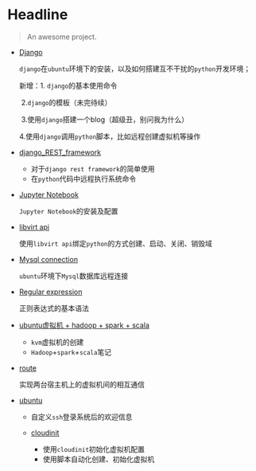 # Headline

> An awesome project.

- [Django](https://github.com/wxmustard/wxmustard.github.io/blob/master/source/_posts/django.md)

  `django`在`ubuntu`环境下的安装，以及如何搭建互不干扰的`python`开发环境；

  新增：1. `django`的基本使用命令

  ​	    2.`django`的模板（未完待续）

  ​	    3.使用`django`搭建一个blog（超级丑，别问我为什么）

  ​	    4.使用`django`调用`python`脚本，比如远程创建虚拟机等操作

- [django_REST_framework](https://github.com/wxmustard/wxmustard.github.io/blob/master/source/_posts/django_REST_framework.md)

  - 对于`django rest framework`的简单使用
  - 在`python`代码中远程执行系统命令

- [Jupyter Notebook](https://github.com/wxmustard/wxmustard.github.io/blob/master/source/_posts/Jupyter%20Notebook.md)

  `Jupyter Notebook`的安装及配置

- [libvirt api](https://github.com/wxmustard/wxmustard.github.io/blob/master/source/_posts/libvirt.md)

  使用`libvirt api`绑定`python`的方式创建、启动、关闭、销毁域

- [Mysql connection](https://github.com/wxmustard/wxmustard.github.io/blob/master/source/_posts/Mysql%20Remote%20Connection.md)

  `ubuntu`环境下`Mysql`数据库远程连接

- [Regular expression](https://github.com/wxmustard/wxmustard.github.io/blob/master/source/_posts/Regular%20expression.md)

  正则表达式的基本语法

- [ubuntu虚拟机 + hadoop + spark + scala](https://github.com/wxmustard/wxmustard.github.io/blob/master/source/_posts/hadoop%2Bspark%2Bscala.md)

  - `kvm`虚拟机的创建
  - `Hadoop`+`spark`+`scala`笔记

- [route](https://github.com/wxmustard/wxmustard.github.io/blob/master/source/_posts/route.md)

  实现两台宿主机上的虚拟机间的相互通信

- [ubuntu](https://github.com/wxmustard/wxmustard.github.io/blob/master/source/_posts/ubuntu%20tips.md)


  - 自定义`ssh`登录系统后的欢迎信息
  - [cloudinit](https://github.com/wxmustard/wxmustard.github.io/blob/master/source/_posts/cloudinit.md)

    - 使用`cloudinit`初始化虚拟机配置
    - 使用脚本自动化创建、初始化虚拟机


